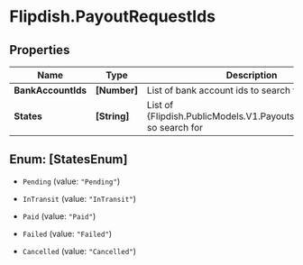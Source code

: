 # Flipdish.PayoutRequestIds

## Properties
Name | Type | Description | Notes
------------ | ------------- | ------------- | -------------
**BankAccountIds** | **[Number]** | List of bank account ids to search for | [optional] 
**States** | **[String]** | List of {Flipdish.PublicModels.V1.Payouts.PayoutStatus} so search for | [optional] 


<a name="[StatesEnum]"></a>
## Enum: [StatesEnum]


* `Pending` (value: `"Pending"`)

* `InTransit` (value: `"InTransit"`)

* `Paid` (value: `"Paid"`)

* `Failed` (value: `"Failed"`)

* `Cancelled` (value: `"Cancelled"`)




